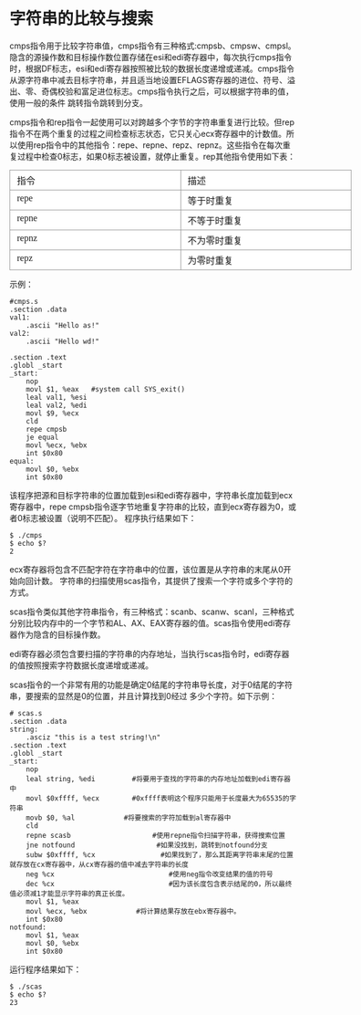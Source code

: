 # 字符串的比较与搜索

cmps指令用于比较字符串值，cmps指令有三种格式:cmpsb、cmpsw、cmpsl。隐含的源操作数和目标操作数位置存储在esi和edi寄存器中，每次执行cmps指令时，根据DF标志，esi和edi寄存器按照被比较的数据长度递增或递减。cmps指令从源字符串中减去目标字符串，并且适当地设置EFLAGS寄存器的进位、符号、溢出、零、奇偶校验和富足进位标志。cmps指令执行之后，可以根据字符串的值，使用一般的条件 跳转指令跳转到分支。

cmps指令和rep指令一起使用可以对跨越多个字节的字符串重复进行比较。但rep指令不在两个重复的过程之间检查标志状态，它只关心ecx寄存器中的计数值。所以使用rep指令中的其他指令：repe、repne、repz、repnz。这些指令在每次重复过程中检查0标志，如果0标志被设置，就停止重复。rep其他指令使用如下表：


<div style="background-color:rgb(255,255,255); color:rgb(0,0,0); font-size:14px; font-style:normal; font-variant:normal; font-weight:normal; letter-spacing:normal; line-height:21px; text-align:left; text-indent:0px; text-transform:none; white-space:normal; word-spacing:0px">
<table cellpadding="2" cellspacing="0" border="1" style="font-size:undefined; border-collapse:collapse; margin-top:10px; margin-bottom:10px; display:table; background-color:inherit; width:600px">
<tbody style="background-color:inherit">
<tr style="background-color:inherit">
<td valign="top" style="word-break:break-all; border:1px solid rgb(153,153,153); padding:5px 16px 5px 12px; min-height:25px; min-width:25px; height:25px; background-color:inherit; width:279px">
<div style="min-width:2px; background-color:inherit"><span style="font-family:Microsoft YaHei">指令</span></div>
</td>
<td valign="top" style="word-break:break-all; border:1px solid rgb(153,153,153); padding:5px 16px 5px 12px; min-height:25px; min-width:25px; height:25px; background-color:inherit; width:279px">
<div style="min-width:2px; background-color:inherit"><span style="font-family:Microsoft YaHei">描述</span></div>
</td>
</tr>
<tr style="background-color:inherit">
<td valign="top" style="word-break:break-all; border:1px solid rgb(153,153,153); padding:5px 16px 5px 12px; min-height:25px; min-width:25px; height:25px; background-color:inherit; width:279px">
<div style="min-width:2px; background-color:inherit"><span style="font-family:Microsoft YaHei">repe</span></div>
</td>
<td valign="top" style="word-break:break-all; border:1px solid rgb(153,153,153); padding:5px 16px 5px 12px; min-height:25px; min-width:25px; height:25px; background-color:inherit; width:279px">
<div style="min-width:2px; background-color:inherit"><span style="font-family:Microsoft YaHei">等于时重复</span></div>
</td>
</tr>
<tr style="background-color:inherit">
<td valign="top" style="word-break:break-all; border:1px solid rgb(153,153,153); padding:5px 16px 5px 12px; min-height:25px; min-width:25px; height:25px; background-color:inherit; width:279px">
<div style="min-width:2px; background-color:inherit"><span style="font-family:Microsoft YaHei">repne</span></div>
</td>
<td valign="top" style="word-break:break-all; border:1px solid rgb(153,153,153); padding:5px 16px 5px 12px; min-height:25px; min-width:25px; height:25px; background-color:inherit; width:279px">
<div style="min-width:2px; background-color:inherit"><span style="font-family:Microsoft YaHei">不等于时重复</span></div>
</td>
</tr>
<tr style="background-color:inherit">
<td valign="top" style="word-break:break-all; border:1px solid rgb(153,153,153); padding:5px 16px 5px 12px; min-height:25px; min-width:25px; height:25px; background-color:inherit; width:279px">
<div style="min-width:2px; background-color:inherit"><span style="font-family:Microsoft YaHei">repnz</span></div>
</td>
<td valign="top" style="word-break:break-all; border:1px solid rgb(153,153,153); padding:5px 16px 5px 12px; min-height:25px; min-width:25px; height:25px; background-color:inherit; width:279px">
<div style="min-width:2px; background-color:inherit"><span style="font-family:Microsoft YaHei">不为零时重复</span></div>
</td>
</tr>
<tr style="background-color:inherit">
<td valign="top" style="word-break:break-all; border:1px solid rgb(153,153,153); padding:5px 16px 5px 12px; min-height:25px; min-width:25px; height:25px; background-color:inherit; width:279px">
<div style="min-width:2px; background-color:inherit"><span style="font-family:Microsoft YaHei">repz</span></div>
</td>
<td valign="top" style="word-break:break-all; border:1px solid rgb(153,153,153); padding:5px 16px 5px 12px; min-height:25px; min-width:25px; height:25px; background-color:inherit; width:279px">
<div style="min-width:2px; background-color:inherit"><span style="font-family:Microsoft YaHei">为零时重复</span></div>
</td>
</tr>
</tbody>
</table>
</div>

示例：
```
#cmps.s
.section .data
val1:
    .ascii "Hello as!"
val2:
    .ascii "Hello wd!"

.section .text
.globl _start
_start:
    nop
    movl $1, %eax   #system call SYS_exit()
    leal val1, %esi
    leal val2, %edi
    movl $9, %ecx
    cld
    repe cmpsb
    je equal
    movl %ecx, %ebx
    int $0x80
equal:
    movl $0, %ebx
    int $0x80
```

该程序把源和目标字符串的位置加载到esi和edi寄存器中，字符串长度加载到ecx寄存器中，repe cmpsb指令逐字节地重复字符串的比较，直到ecx寄存器为0，或者0标志被设置（说明不匹配）。
程序执行结果如下：
```
$ ./cmps
$ echo $?
2
```
ecx寄存器将包含不匹配字符在字符串中的位置，该位置是从字符串的末尾从0开始向回计数。
字符串的扫描使用scas指令，其提供了搜索一个字符或多个字符的方式。

scas指令类似其他字符串指令，有三种格式：scanb、scanw、scanl，三种格式分别比较内存中的一个字节和AL、AX、EAX寄存器的值。scas指令使用edi寄存器作为隐含的目标操作数。

edi寄存器必须包含要扫描的字符串的内存地址，当执行scas指令时，edi寄存器的值按照搜索字符数据长度递增或递减。

scas指令的一个非常有用的功能是确定0结尾的字符串导长度，对于0结尾的字符串，要搜索的显然是0的位置，并且计算找到0经过 多少个字符。如下示例：

```
# scas.s
.section .data
string:
    .asciz "this is a test string!\n"
.section .text
.globl _start
_start:
    nop
    leal string, %edi         #将要用于查找的字符串的内存地址加载到edi寄存器中
    movl $0xffff, %ecx        #0xffff表明这个程序只能用于长度最大为65535的字符串
    movb $0, %al            #将要搜索的字符加载到al寄存器中
    cld
    repne scasb                    #使用repne指令扫描字符串，获得搜索位置
    jne notfound                    #如果没找到，跳转到notfound分支
    subw $0xffff, %cx                #如果找到了，那么其距离字符串末尾的位置就存放在cx寄存器中，从cx寄存器的值中减去字符串的长度
    neg %cx                            #使用neg指令改变结果的值的符号
    dec %cx                            #因为该长度包含表示结尾的0，所以最终值必须减1才能显示字符串的真正长度。
    movl $1, %eax
    movl %ecx, %ebx            #将计算结果存放在ebx寄存器中。
    int $0x80
notfound:
    movl $1, %eax
    movl $0, %ebx
    int $0x80
```
运行程序结果如下：
```
$ ./scas
$ echo $?
23
```


